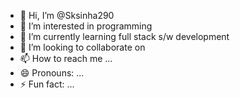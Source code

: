 - 👋 Hi, I’m @Sksinha290
- 👀 I’m interested in programming
- 🌱 I’m currently learning full stack s/w development
- 💞️ I’m looking to collaborate on 
- 📫 How to reach me ...
- 😄 Pronouns: ...
- ⚡ Fun fact: ...

<!---
Sksinha290/Sksinha290 is a ✨ special ✨ repository because its `README.md` (this file) appears on your GitHub profile.
You can click the Preview link to take a look at your changes.
--->
